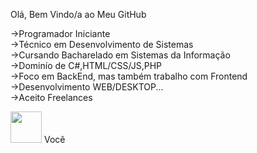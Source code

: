 Olá, Bem Vindo/a ao Meu GitHub

->Programador Iniciante<br>
->Técnico em Desenvolvimento de Sistemas<br>
->Cursando Bacharelado em Sistemas da Informação<br>
->Dominío de C#,HTML/CSS/JS,PHP<br>
->Foco em BackEnd, mas também trabalho com Frontend<br>
->Desenvolvimento WEB/DESKTOP...<br>
->Aceito Freelances<br>

<img src=" https://upload.wikimedia.org/wikipedia/commons/9/99/Unofficial_JavaScript_logo_2.svg" width="50px">
Você


<!--
**MVMaia/MVMaia** is a ✨ _special_ ✨ repository because its `README.md` (this file) appears on your GitHub profile.

Here are some ideas to get you started:

- 🔭 I’m currently working on ...
- 🌱 I’m currently learning ...
- 👯 I’m looking to collaborate on ...
- 🤔 I’m looking for help with ...
- 💬 Ask me about ...
- 📫 How to reach me: ...
- 😄 Pronouns: ...
- ⚡ Fun fact: ...
-->
